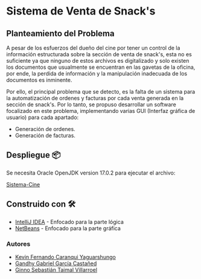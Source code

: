 # Sistema de Venta de Snack's
## Planteamiento del Problema
A pesar de los esfuerzos del dueño del cine por tener un control de la información estructurada sobre la sección de venta de snack's, esta no es suficiente ya que ninguno de estos archivos es digitalizado y solo existen los documentos que usualmente se encuentran en las gavetas de la oficina, por ende, la perdida de información y la manipulación inadecuada de los documentos es inminente.

Por ello, el principal problema que se detecto, es la falta de un sistema para la automatización de ordenes y facturas por cada venta generada en la sección de snack's. Por lo tanto, se propuso desarrollar un software focalizado en este problema, implementando varias GUI (Interfaz gráfica de usuario) para cada apartado:

- Generación de ordenes.
- Generación de facturas.

## Despliegue 📦
Se necesita Oracle OpenJDK version 17.0.2 para ejecutar el archivo:

[Sistema-Cine](https://github.com/CroodcekDeep/Sistema-Cine/blob/main/Sistema-Cine.jar)

## Construido con 🛠️
- [IntelliJ IDEA](https://www.jetbrains.com/es-es/idea/) - Enfocado para la parte lógica
- [NetBeans](https://netbeans.apache.org/) - Enfocado para la parte gráfica

### Autores
- [Kevin Fernando Caranqui Yaguarshungo](https://github.com/FernandoCaranqui)
- [Gandhy Gabriel García Castañed](https://github.com/GandhyCrush)
- [Ginno Sebastián Taimal Villarroel](https://github.com/CroodcekDeep)

